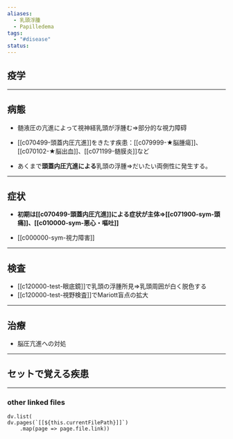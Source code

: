 ```yaml
---
aliases:
  - 乳頭浮腫
  - Papilledema
tags:
  - "#disease"
status:
---
```

## 疫学
---
## 病態
- 髄液圧の亢進によって視神経乳頭が浮腫む⇒部分的な視力障碍
- [[c070499-頭蓋内圧亢進]]をきたす疾患：[[c079999-★脳腫瘍]]、[[c070102-★脳出血]]、[[c071199-髄膜炎]]など

- あくまで**頭蓋内圧亢進による**乳頭の浮腫⇒だいたい両側性に発生する。
---
## 症状
- **初期は[[c070499-頭蓋内圧亢進]]による症状が主体⇒[[c071900-sym-頭痛]]、[[c010000-sym-悪心・嘔吐]]**

- [[c000000-sym-視力障害]]
---
## 検査
- [[c120000-test-眼底鏡]]で乳頭の浮腫所見⇒乳頭周囲が白く脱色する
- [[c120000-test-視野検査]]でMariott盲点の拡大
---
## 治療
- 脳圧亢進への対処
---
## セットで覚える疾患
---
### other linked files
```dataviewjs
dv.list(
dv.pages(`[[${this.currentFilePath}]]`)
	.map(page => page.file.link))
```